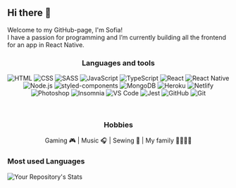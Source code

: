   <div style={{color: 'CC6699'}}>
  
  ## Hi there 👋
  
  </div>

  Welcome to my GitHub-page, I'm Sofia! <br>
  I have a passion for programming and I’m currently building all the frontend for an app in React Native.

 
  



<div align=center>
  
### Languages and tools
![HTML](https://img.shields.io/badge/HTML5-CC6699?style=for-the-badge&logo=html5&logoColor=323330)
![CSS](https://img.shields.io/badge/CSS3-323330?style=for-the-badge&logo=css3&logoColor=CC6699)
![SASS](https://img.shields.io/badge/Sass-CC6699?style=for-the-badge&logo=sass&logoColor=323330)
![JavaScript](https://img.shields.io/badge/JavaScript-323330?style=for-the-badge&logo=javascript&logoColor=CC6699)
![TypeScript](https://img.shields.io/badge/TypeScript-CC6699?style=for-the-badge&logo=typescript&logoColor=323330)
![React](https://img.shields.io/badge/React-323330?style=for-the-badge&logo=react&logoColor=CC6699)
![React Native](https://img.shields.io/badge/React_Native-CC6699?style=for-the-badge&logo=react&logoColor=323330)
![Node.js](https://img.shields.io/badge/Node.js-323330?style=for-the-badge&logo=node.js&logoColor=CC6699)
![styled-components](https://img.shields.io/badge/styled--components-CC6699?style=for-the-badge&logo=styled-components&logoColor=323330)
![MongoDB](https://img.shields.io/badge/MongoDB-323330?style=for-the-badge&logo=mongodb&logoColor=CC6699)
![Heroku](https://img.shields.io/badge/Heroku-CC6699?style=for-the-badge&logo=heroku&logoColor=323330)
![Netlify](https://img.shields.io/badge/Netlify-323330?style=for-the-badge&logo=netlify&logoColor=CC6699)
![Photoshop](https://img.shields.io/badge/Adobe%20Photoshop-CC6699?style=for-the-badge&logo=Adobe%20Photoshop&logoColor=323330)
![Insomnia](https://img.shields.io/badge/Insomnia-323330?style=for-the-badge&logo=Insomnia&logoColor=CC6699)
![VS Code](https://img.shields.io/badge/Visual_Studio_Code-CC6699?style=for-the-badge&logo=visual%20studio%20code&logoColor=323330)
![Jest](https://img.shields.io/badge/Jest-323330?style=for-the-badge&logo=jest&logoColor=CC6699)
![GitHub](https://img.shields.io/badge/GitHub-CC6699?style=for-the-badge&logo=github&logoColor=323330)
![Git](https://img.shields.io/badge/GIT-323330?style=for-the-badge&logo=git&logoColor=CC6699)

<br>


### Hobbies

Gaming 🎮 | Music 🎧 | Sewing 🧵 | My family 👨‍👩‍👧‍👦
  
  </div>
  
  <div>



  ### Most used Languages

  ![Your Repository's Stats](https://github-readme-stats.vercel.app/api/top-langs/?username=herv3us&theme=blue-green)


 

<!--
**herv3us/herv3us** is a ✨ _special_ ✨ repository because its `README.md` (this file) appears on your GitHub profile.

Here are some ideas to get you started:

- 🔭 I’m currently working on ...
- 🌱 I’m currently learning ...
- 👯 I’m looking to collaborate on ...
- 🤔 I’m looking for help with ...
- 💬 Ask me about ...
- 📫 How to reach me: ...
- 😄 Pronouns: ...
- ⚡ Fun fact: ...
-->
  </div>
